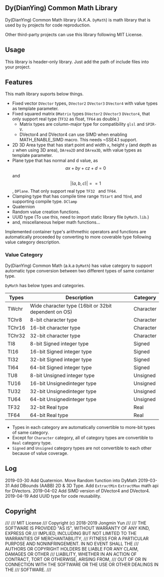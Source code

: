 ## Dy(DianYing) Common Math Library

Dy(DianYing) Common Math library (A.K.A. `DyMath`) is math library that is used by `Dy` projects for code reproduction.

Other third-party projects can use this library following MIT License.

## Usage

This library is header-only library. Just add the path of include files into your project.

## Features

This math library suports below things.

* Fixed vector `DVector` types, `DVector2` `DVector3` `DVector4` with value types as template parameter.
* Fixed squared matrix `DMatrix` types `DVector2` `DVector3` `DVector4`,
  that only support real type (`TF32` as float, `TF64` as double.)
  * Matrix types are column-major type for compatibility `glsl` and `SPIR-V`.
  * DVector4<TI32> and DVector4<TF32> can use SIMD when enabling MATH_ENABLE_SIMD macro. This needs ~SSE4.1 support.
* 2D 3D Area type that has start point and width `x`, height `y` (and depth as `z` when using 3D area),
  `DArea2D` and `DArea3D`, with value types as template parameter.
* Plane type that has normal and d value, as $$ ax + by + cz + d = 0 $$ and $$ |(a, b, c)| == 1 $$, `DPlane`.
  That only support real type `TF32 ` and `TF64`.
* Clamping type that has compile time range `TStart` and `TEnd`, and supporting compile type. `DClamp`
* Quaternion
* Random value creation functions.
* UUID type (To use this, need to import static library file `DyMath.lib`.)
* and, miscellaneous helper math functions...

Implemented container type's arithmethic operators and functions are automatically proceeded by converting to more coverable type following value category description.

### Value Category

Dy(DianYing) Common Math (a.k.a `DyMath`) has value category to support automatic type conversion between two different types of same container type.

`DyMath` has below types and categories.

| Types  | Description                                          | Category  |
| ------ | ---------------------------------------------------- | --------- |
| TWchr  | Wide character type (16bit or 32bit dependent on OS) | Character |
| TChr8  | 8-bit character type                                 | Character |
| TChr16 | 16-bit character type                                | Character |
| TChr32 | 32-bit character type                                | Character |
| TI8    | 8-bit Signed integer type                            | Signed    |
| TI16   | 16-bit Signed integer type                           | Signed    |
| TI32   | 32-bit Signed integer type                           | Signed    |
| TI64   | 64-bit Signed integer type                           | Signed    |
| TU8    | 8-bit Unsigned integer type                          | Unsigned  |
| TU16   | 16-bit Unsignedinteger type                          | Unsigned  |
| TU32   | 32-bit Unsignedinteger type                          | Unsigned  |
| TU64   | 64-bit Unsignedinteger type                          | Unsigned  |
| TF32   | 32-bit Real type                                     | Real      |
| TF64   | 64-bit Real type                                     | Real      |

* Types in each category are automatically convertible to more-bit types of same category.
* Except for `Character` category, all of category types are convertible to `Real` category type.
* `Signed` and `Unsigned` category types are not convertible to each other because of value coverage.

## Log

2019-03-30 Add Quaternion. Move Random function into DyMath	
2019-03-31 Add DBounds (AABB) 2D & 3D Type. Add `ExtractMin` `ExtractMax` math api for DVectors.
2019-04-02 Add SIMD version of DVector4<TI32> and DVector4<TF32>.
2019-04-19 Add UUID type for code reusability.

## Copyright

///
/// MIT License
/// Copyright (c) 2018-2019 Jongmin Yun
///
/// THE SOFTWARE IS PROVIDED "AS IS", WITHOUT WARRANTY OF ANY KIND, EXPRESS OR
/// IMPLIED, INCLUDING BUT NOT LIMITED TO THE WARRANTIES OF MERCHANTABILITY,
/// FITNESS FOR A PARTICULAR PURPOSE AND NONINFRINGEMENT. IN NO EVENT SHALL THE
/// AUTHORS OR COPYRIGHT HOLDERS BE LIABLE FOR ANY CLAIM, DAMAGES OR OTHER
/// LIABILITY, WHETHER IN AN ACTION OF CONTRACT, TORT OR OTHERWISE, ARISING FROM,
/// OUT OF OR IN CONNECTION WITH THE SOFTWARE OR THE USE OR OTHER DEALINGS IN THE
/// SOFTWARE.
///